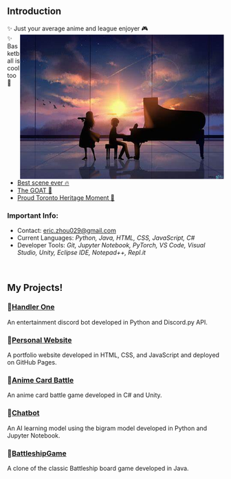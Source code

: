 ## Introduction
✨ Just your average anime and league enjoyer 🎮
<img src='yourLieSilhouette.png' align='right'>
<br/>
✨ Basketball is cool too 🏀
- [Best scene ever 🔥](https://youtu.be/dfOsUNxc2Xg)
- [The GOAT 🐐](https://youtu.be/ZPCfoCVCx3U)
- [Proud Toronto Heritage Moment 🦖](https://youtu.be/75iExVNvrWw)

### Important Info:
- Contact: <a href = "mailto:eric.zhou029@gmail.com">eric.zhou029@gmail.com</a>
- Current Languages: <i>Python, Java, HTML, CSS, JavaScript, C#</i>
- Developer Tools: <i>Git, Jupyter Notebook, PyTorch, VS Code, Visual Studio, Unity, Eclipse IDE, Notepad++, Repl.it</i>
<br clear="right"/>

## My Projects!
### 💠[Handler One](https://github.com/3r1cZ/Handler-One)
An entertainment discord bot developed in Python and Discord.py API.
### 💠[Personal Website](https://github.com/3r1cZ/Personal-Website)
A portfolio website developed in HTML, CSS, and JavaScript and deployed on GitHub Pages.
### 💠[Anime Card Battle](https://github.com/3r1cZ/Anime-Card-Battle)
An anime card battle game developed in C# and Unity.
### 💠[Chatbot](https://github.com/3r1cZ/Chatbot)
An AI learning model using the bigram model developed in Python and Jupyter Notebook.
### 💠[BattleshipGame](https://github.com/3r1cZ/BattleshipGame)
A clone of the classic Battleship board game developed in Java.
